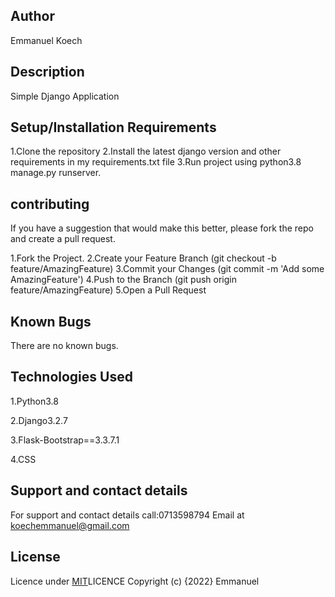 ## Author
Emmanuel Koech
## Description
Simple Django Application
## Setup/Installation Requirements
1.Clone the repository
2.Install the latest django version and other requirements in my requirements.txt file
3.Run project using python3.8 manage.py runserver.

 
## contributing
If you have a suggestion that would make this better, please fork the repo and create a pull request.

1.Fork the Project.
2.Create your Feature Branch (git checkout -b feature/AmazingFeature)
3.Commit your Changes (git commit -m 'Add some AmazingFeature')
4.Push to the Branch (git push origin feature/AmazingFeature)
5.Open a Pull Request

## Known Bugs
There are no known bugs.

## Technologies Used
1.Python3.8

2.Django3.2.7

3.Flask-Bootstrap==3.3.7.1

4.CSS
## Support and contact details
For support and contact details call:0713598794 Email at koechemmanuel@gmail.com

## License
Licence under [MIT](https://choosealicense.com/licenses/mit/#)LICENCE 
Copyright (c) {2022} Emmanuel